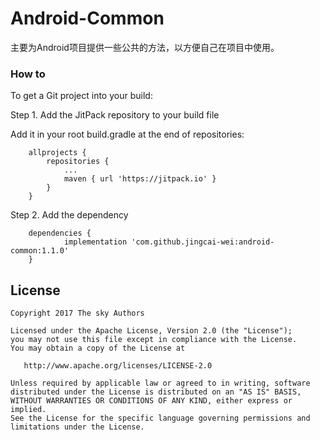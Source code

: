 # Android-Common

主要为Android项目提供一些公共的方法，以方便自己在项目中使用。

### How to

To get a Git project into your build:

Step 1. Add the JitPack repository to your build file

Add it in your root build.gradle at the end of repositories:

```
    allprojects {
        repositories {
            ...
            maven { url 'https://jitpack.io' }
        }
    }
```

Step 2. Add the dependency

```
    dependencies {
            implementation 'com.github.jingcai-wei:android-common:1.1.0'
    }
```


## License

    Copyright 2017 The sky Authors

    Licensed under the Apache License, Version 2.0 (the "License");
    you may not use this file except in compliance with the License.
    You may obtain a copy of the License at

       http://www.apache.org/licenses/LICENSE-2.0

    Unless required by applicable law or agreed to in writing, software
    distributed under the License is distributed on an "AS IS" BASIS,
    WITHOUT WARRANTIES OR CONDITIONS OF ANY KIND, either express or implied.
    See the License for the specific language governing permissions and
    limitations under the License.